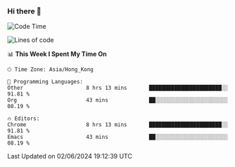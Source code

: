 ### Hi there 👋

<!--
**nicehiro/nicehiro** is a ✨ _special_ ✨ repository because its `README.md` (this file) appears on your GitHub profile.

Here are some ideas to get you started:

- 🔭 I’m currently working on ...
- 🌱 I’m currently learning ...
- 👯 I’m looking to collaborate on ...
- 🤔 I’m looking for help with ...
- 💬 Ask me about ...
- 📫 How to reach me: ...
- 😄 Pronouns: ...
- ⚡ Fun fact: ...
-->

<!--START_SECTION:waka-->
![Code Time](http://img.shields.io/badge/Code%20Time-336%20hrs%2023%20mins-blue)

![Lines of code](https://img.shields.io/badge/From%20Hello%20World%20I%27ve%20Written-2.7%20million%20lines%20of%20code-blue)

📊 **This Week I Spent My Time On** 

```text
🕑︎ Time Zone: Asia/Hong_Kong

💬 Programming Languages: 
Other                    8 hrs 13 mins       ███████████████████████░░   91.81 % 
Org                      43 mins             ██░░░░░░░░░░░░░░░░░░░░░░░   08.19 % 

🔥 Editors: 
Chrome                   8 hrs 13 mins       ███████████████████████░░   91.81 % 
Emacs                    43 mins             ██░░░░░░░░░░░░░░░░░░░░░░░   08.19 % 
```


 Last Updated on 02/06/2024 19:12:39 UTC
<!--END_SECTION:waka-->
